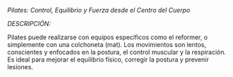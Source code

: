 *Pilates: Control, Equilibrio y Fuerza desde el Centro del Cuerpo*

*DESCRIPCIÓN:*

Pilates puede realizarse con equipos específicos como el reformer, o simplemente con una colchoneta (mat). Los movimientos son lentos, conscientes y enfocados en la postura, el control muscular y la respiración. Es ideal para mejorar el equilibrio físico, corregir la postura y prevenir lesiones.

